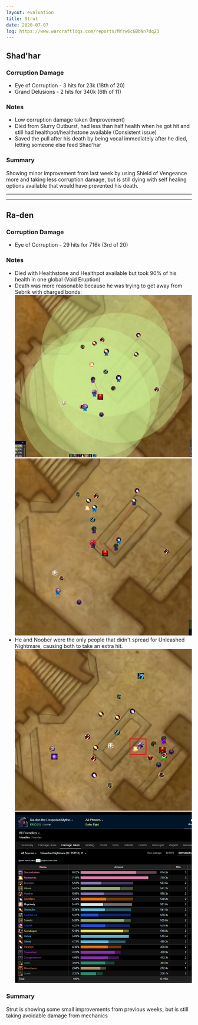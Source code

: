 ```yaml
---
layout: evaluation
title: Strut
date: 2020-07-07
log: https://www.warcraftlogs.com/reports/MYrw6cGBbNn7dq23
---
```


## Shad'har

### Corruption Damage

- Eye of Corruption - 3 hits for 23k (18th of 20)
- Grand Delusions - 2 hits for 340k (6th of 11)

### Notes

- Low corruption damage taken (Improvement)
- Died from Slurry Outburst, had less than half health when he got hit and still had healthpot/healthstone available (Consistent issue)
- Saved the pull after his death by being vocal immediately after he died, letting someone else feed Shad'har

### Summary

Showing minor improvement from last week by using Shield of Vengeance more and taking less corruption damage, but is still dying with self healing options available that would have prevented his death.

---
---

## Ra-den

### Corruption Damage

- Eye of Corruption - 29 hits for 716k (3rd of 20)

### Notes

- Died with Healthstone and Healthpot available but took 90% of his health in one global (Void Eruption)
- Death was more reasonable because he was trying to get away from Sebrik with charged bonds:
![Strut Raden Death](/assets/strut_raden_death_1.jpg)
![Strut Raden Death](/assets/strut_raden_death_2.jpg)
- He and Noober were the only people that didn't spread for Unleashed Nightmare, causing both to take an extra hit.
![Strut Morass Damage](/assets/strut_raden_red_circles.jpg)
![Strut Morass Damage](/assets/strut_raden_red_circles_chart.jpg)

### Summary

Strut is showing some small improvements from previous weeks, but is still taking avoidable damage from mechanics